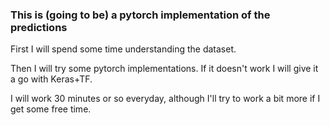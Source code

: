 ### This is (going to be) a pytorch implementation of the predictions

First I will spend some time understanding the dataset.

Then I will try some pytorch implementations. If it doesn't work I will give it a go with Keras+TF.

I will work 30 minutes or so everyday, although I'll try to work a bit more if I get some free time.

 

